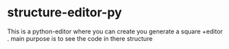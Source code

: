 # structure-editor-py
This is a python-editor where you can create you generate a  square +editor . main purpose is to see the code in there structure
